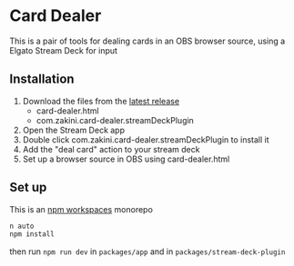 # Card Dealer
This is a pair of tools for dealing cards in an OBS browser source, using a Elgato Stream Deck for input
<!-- TODO screenshot -->

## Installation
1. Download the files from the [latest release](https://github.com/Zakini/card-dealer/releases)
   - card-dealer.html
   - com.zakini.card-dealer.streamDeckPlugin
1. Open the Stream Deck app
1. Double click com.zakini.card-dealer.streamDeckPlugin to install it
1. Add the "deal card" action to your stream deck
1. Set up a browser source in OBS using card-dealer.html

## Set up
This is an [npm workspaces](https://docs.npmjs.com/cli/v10/using-npm/workspaces) monorepo

```sh
n auto
npm install
```

then run `npm run dev` in `packages/app` and in `packages/stream-deck-plugin`
